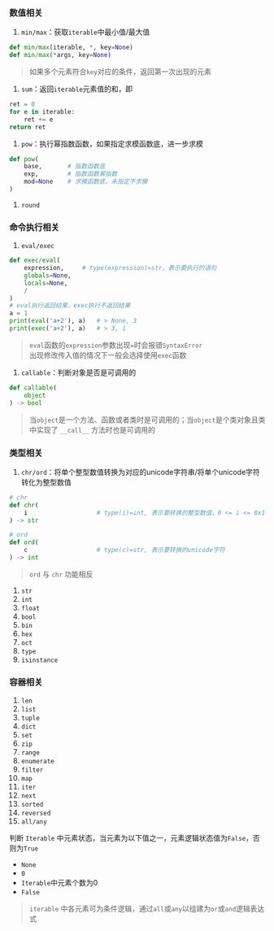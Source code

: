 ### 数值相关
1. `min/max`：获取`iterable`中最小值/最大值
```python
def min/max(iterable, *, key=None)
def min/max(*args, key=None)
```
> 如果多个元素符合`key`对应的条件，返回第一次出现的元素
1. `sum`：返回`iterable`元素值的和，即
```python
ret = 0
for e in iterable:
    ret += e
return ret
```
1. `pow`：执行幂指数函数，如果指定求模函数底，进一步求模
```python
def pow(
    base,       # 指数函数底
    exp,        # 指数函数幂指数
    mod=None    # 求模函数底，未指定不求模
)
```

1. `round`

### 命令执行相关
1. `eval/exec`
```python
def exec/eval(
    expression,     # type(expression)=str，表示要执行的语句
    globals=None,
    locals=None,
    /
)
# eval执行返回结果，exec执行不返回结果
a = 1
print(eval('a+2'), a)   # > None, 3
print(exec('a+2'), a)   # > 3, 1
```
> `eval`函数的`expression`参数出现`=`时会报错`SyntaxError`  
> 出现修改传入值的情况下一般会选择使用`exec`函数


1. `callable`：判断对象是否是可调用的
```python
def callable(
    object
) -> bool
```
> 当`object`是一个方法、函数或者类时是可调用的；当`object`是个类对象且类中实现了 `__call__` 方法时也是可调用的

### 类型相关
1. `chr/ord`：将单个整型数值转换为对应的unicode字符串/将单个unicode字符转化为整型数值
```python
# chr
def chr(
    i                   # type(i)=int, 表示要转换的整型数值，0 <= i <= 0x10ffff
) -> str

# ord
def ord(
    c                   # type(c)=str, 表示要转换的unicode字符
) -> int
```
> `ord` 与 `chr` 功能相反
1. `str`
1. `int`
1. `float`
1. `bool`
1. `bin`
1. `hex`
1. `oct`
1. `type`
1. `isinstance`

### 容器相关
1. `len`
1. `list`
1. `tuple`
1. `dict`
1. `set`
1. `zip`
1. `range`
1. `enumerate`
1. `filter`
1. `map`
1. `iter`
1. `next`
1. `sorted`
1. `reversed`
1. `all/any`

判断 `Iterable` 中元素状态，当元素为以下值之一，元素逻辑状态值为`False`，否则为`True`

- `None`
- `0`
- `Iterable`中元素个数为0
- `False`
> `iterable` 中各元素可为条件逻辑，通过`all`或`any`以组建为`or`或`and`逻辑表达式